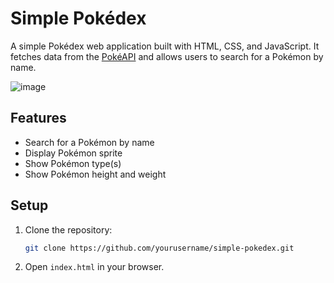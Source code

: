 # Simple Pokédex

A simple Pokédex web application built with HTML, CSS, and JavaScript. It fetches data from the [PokéAPI](https://pokeapi.co/) and allows users to search for a Pokémon by name.

![image](https://github.com/user-attachments/assets/f4666f75-c643-4a55-8180-ae31f5ab0058)

## Features
- Search for a Pokémon by name
- Display Pokémon sprite
- Show Pokémon type(s)
- Show Pokémon height and weight

## Setup
1. Clone the repository:
   ```bash
   git clone https://github.com/yourusername/simple-pokedex.git
   ```
2. Open `index.html` in your browser.

